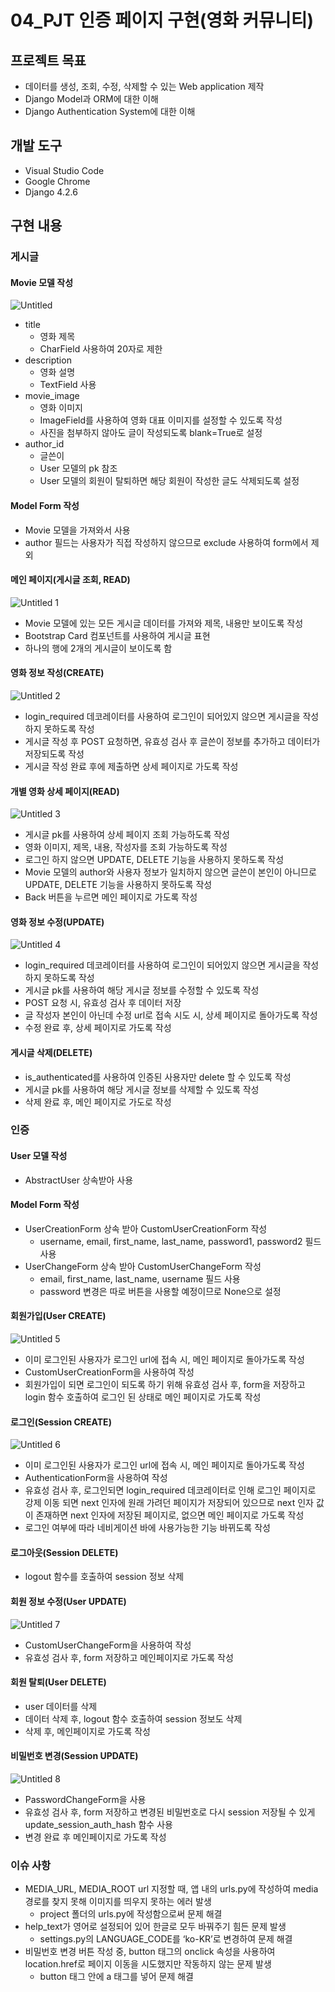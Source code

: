 # 04_PJT 인증 페이지 구현(영화 커뮤니티)

## 프로젝트 목표

- 데이터를 생성, 조회, 수정, 삭제할 수 있는 Web application 제작
- Django Model과 ORM에 대한 이해
- Django Authentication System에 대한 이해

## 개발 도구

- Visual Studio Code
- Google Chrome
- Django 4.2.6

## 구현 내용

### 게시글

#### Movie 모델 작성

![Untitled](https://github.com/yuj1818/TIL/assets/95585314/9b36f017-12be-4e63-8fe9-097125f3a232)

- title
    - 영화 제목
    - CharField 사용하여 20자로 제한
- description
    - 영화 설명
    - TextField 사용
- movie_image
    - 영화 이미지
    - ImageField를 사용하여 영화 대표 이미지를 설정할 수 있도록 작성
    - 사진을 첨부하지 않아도 글이 작성되도록 blank=True로 설정
- author_id
    - 글쓴이
    - User 모델의 pk 참조
    - User 모델의 회원이 탈퇴하면 해당 회원이 작성한 글도 삭제되도록 설정

#### Model Form 작성

- Movie 모델을 가져와서 사용
- author 필드는 사용자가 직접 작성하지 않으므로 exclude 사용하여 form에서 제외

#### 메인 페이지(게시글 조회, READ)

![Untitled 1](https://github.com/yuj1818/TIL/assets/95585314/a5a1955d-b2d4-4986-90d5-07025f4daea5)

- Movie 모델에 있는 모든 게시글 데이터를 가져와 제목, 내용만 보이도록 작성
- Bootstrap Card 컴포넌트를 사용하여 게시글 표현
- 하나의 행에 2개의 게시글이 보이도록 함

#### 영화 정보 작성(CREATE)

![Untitled 2](https://github.com/yuj1818/TIL/assets/95585314/68c7c578-f844-44da-ac8b-48d80a75f142)

- login_required 데코레이터를 사용하여 로그인이 되어있지 않으면 게시글을 작성하지 못하도록 작성
- 게시글 작성 후 POST 요청하면, 유효성 검사 후  글쓴이 정보를 추가하고 데이터가 저장되도록 작성
- 게시글 작성 완료 후에 제출하면 상세 페이지로 가도록 작성

#### 개별 영화 상세 페이지(READ)

![Untitled 3](https://github.com/yuj1818/TIL/assets/95585314/a3928bc5-182c-4cec-8c53-a1d758e8bac0)

- 게시글 pk를 사용하여 상세 페이지 조회 가능하도록 작성
- 영화 이미지, 제목, 내용, 작성자를 조회 가능하도록 작성
- 로그인 하지 않으면 UPDATE, DELETE 기능을 사용하지 못하도록 작성
- Movie 모델의 author와 사용자 정보가 일치하지 않으면 글쓴이 본인이 아니므로 UPDATE, DELETE 기능을 사용하지 못하도록 작성
- Back 버튼을 누르면 메인 페이지로 가도록 작성

#### 영화 정보 수정(UPDATE)

![Untitled 4](https://github.com/yuj1818/TIL/assets/95585314/429ed91a-9873-4bc3-9bbb-ce34f70d9f63)

- login_required 데코레이터를 사용하여 로그인이 되어있지 않으면 게시글을 작성하지 못하도록 작성
- 게시글 pk를 사용하여 해당 게시글 정보를 수정할 수 있도록 작성
- POST 요청 시, 유효성 검사 후 데이터 저장
- 글 작성자 본인이 아닌데 수정 url로 접속 시도 시, 상세 페이지로 돌아가도록 작성
- 수정 완료 후, 상세 페이지로 가도록 작성

#### 게시글 삭제(DELETE)

- is_authenticated를 사용하여 인증된 사용자만 delete 할 수 있도록 작성
- 게시글 pk를 사용하여 해당 게시글 정보를 삭제할 수 있도록 작성
- 삭제 완료 후, 메인 페이지로 가도로 작성

### 인증

#### User 모델 작성

- AbstractUser 상속받아 사용

#### Model Form 작성

- UserCreationForm 상속 받아 CustomUserCreationForm 작성
    - username, email, first_name, last_name, password1, password2 필드 사용
- UserChangeForm 상속 받아 CustomUserChangeForm 작성
    - email, first_name, last_name, username 필드 사용
    - password 변경은 따로 버튼을 사용할 예정이므로 None으로 설정

#### 회원가입(User CREATE)

![Untitled 5](https://github.com/yuj1818/TIL/assets/95585314/a63b2075-615a-42e6-9029-b28ab3096a6c)

- 이미 로그인된 사용자가 로그인 url에 접속 시, 메인 페이지로 돌아가도록 작성
- CustomUserCreationForm을 사용하여 작성
- 회원가입이 되면 로그인이 되도록 하기 위해 유효성 검사 후, form을 저장하고 login 함수 호출하여 로그인 된 상태로 메인 페이지로 가도록 작성

#### 로그인(Session CREATE)

![Untitled 6](https://github.com/yuj1818/TIL/assets/95585314/10242f0f-1637-403b-b677-0a5ea82cec9c)

- 이미 로그인된 사용자가 로그인 url에 접속 시, 메인 페이지로 돌아가도록 작성
- AuthenticationForm을 사용하여 작성
- 유효성 검사 후, 로그인되면 login_required 데코레이터로 인해 로그인 페이지로 강제 이동 되면 next 인자에 원래 가려던 페이지가 저장되어 있으므로 next 인자 값이 존재하면 next 인자에 저장된 페이지로, 없으면 메인 페이지로 가도록 작성
- 로그인 여부에 따라 네비게이션 바에 사용가능한 기능 바뀌도록 작성

#### 로그아웃(Session DELETE)

- logout 함수를 호출하여 session 정보 삭제

#### 회원 정보 수정(User UPDATE)

![Untitled 7](https://github.com/yuj1818/TIL/assets/95585314/416da75f-8ea3-4176-8663-a2b6ce2e3c6b)

- CustomUserChangeForm을 사용하여 작성
- 유효성 검사 후, form 저장하고 메인페이지로 가도록 작성

#### 회원 탈퇴(User DELETE)

- user 데이터를 삭제
- 데이터 삭제 후, logout 함수 호출하여 session 정보도 삭제
- 삭제 후, 메인페이지로 가도록 작성

#### 비밀번호 변경(Session UPDATE)

![Untitled 8](https://github.com/yuj1818/TIL/assets/95585314/b1377366-65f3-4071-886c-d7937fab53d4)

- PasswordChangeForm을 사용
- 유효성 검사 후, form 저장하고 변경된 비밀번호로 다시 session 저장될 수 있게 update_session_auth_hash 함수 사용
- 변경 완료 후 메인페이지로 가도록 작성

### 이슈 사항

- MEDIA_URL, MEDIA_ROOT url 지정할 때, 앱 내의 urls.py에 작성하여 media 경로를 찾지 못해 이미지를 띄우지 못하는 에러 발생
    - project 폴더의 urls.py에 작성함으로써 문제 해결
- help_text가 영어로 설정되어 있어 한글로 모두 바꿔주기 힘든 문제 발생
    - settings.py의 LANGUAGE_CODE를 ‘ko-KR’로 변경하여 문제 해결
- 비밀번호 변경 버튼 작성 중, button 태그의 onclick 속성을 사용하여 location.href로 페이지 이동을 시도했지만 작동하지 않는 문제 발생
    - button 태그 안에 a 태그를 넣어 문제 해결
